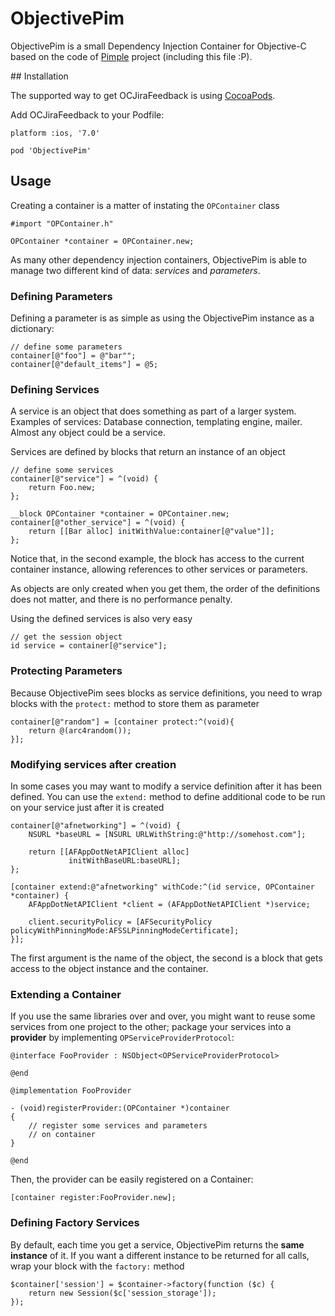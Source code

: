 # ObjectivePim

ObjectivePim is a small Dependency Injection Container for Objective-C based on the code of [Pimple](https://github.com/fabpot/Pimple) project (including this file :P).

## Installation


The supported way to get OCJiraFeedback is using [CocoaPods](http://cocoapods.org/).

Add OCJiraFeedback to your Podfile:


	platform :ios, '7.0'

	pod 'ObjectivePim'

## Usage


Creating a container is a matter of instating the ``OPContainer`` class

    #import "OPContainer.h"

    OPContainer *container = OPContainer.new;


As many other dependency injection containers, ObjectivePim is able to manage two
different kind of data: *services* and *parameters*.

### Defining Parameters

Defining a parameter is as simple as using the ObjectivePim instance as a dictionary:

    // define some parameters
    container[@"foo"] = @"bar"";
    container[@"default_items"] = @5;

### Defining Services

A service is an object that does something as part of a larger system.
Examples of services: Database connection, templating engine, mailer. Almost
any object could be a service.

Services are defined by blocks that return an instance of an object

    // define some services
	container[@"service"] = ^(void) {
        return Foo.new;
    };
    
    __block OPContainer *container = OPContainer.new;
    container[@"other_service"] = ^(void) {
    	return [[Bar alloc] initWithValue:container[@"value"]];
    };

Notice that, in the second example, the block has access to the current container instance, 
allowing references to other services or parameters.

As objects are only created when you get them, the order of the definitions
does not matter, and there is no performance penalty.

Using the defined services is also very easy

    // get the session object
    id service = container[@"service"];

### Protecting Parameters

Because ObjectivePim sees blocks as service definitions, you need to
wrap blocks with the ``protect:`` method to store them as
parameter

	container[@"random"] = [container protect:^(void){
        return @(arc4random());
    }];

### Modifying services after creation

In some cases you may want to modify a service definition after it has been
defined. You can use the ``extend:`` method to define additional code to
be run on your service just after it is created

	container[@"afnetworking"] = ^(void) {
		NSURL *baseURL = [NSURL URLWithString:@"http://somehost.com"];
			
		return [[AFAppDotNetAPIClient alloc] 
		         initWithBaseURL:baseURL];
	};
	
	[container extend:@"afnetworking" withCode:^(id service, OPContainer *container) {
		AFAppDotNetAPIClient *client = (AFAppDotNetAPIClient *)service;
		
		client.securityPolicy = [AFSecurityPolicy policyWithPinningMode:AFSSLPinningModeCertificate];
	}];

The first argument is the name of the object, the second is a block that
gets access to the object instance and the container.

### Extending a Container

If you use the same libraries over and over, you might want to reuse some
services from one project to the other; package your services into a
**provider** by implementing ``OPServiceProviderProtocol``:

	@interface FooProvider : NSObject<OPServiceProviderProtocol>

	@end 
	
	@implementation FooProvider
	
	- (void)registerProvider:(OPContainer *)container
	{
		// register some services and parameters
        // on container
	}
	
	@end

Then, the provider can be easily registered on a Container:

    [container register:FooProvider.new];

### Defining Factory Services

By default, each time you get a service, ObjectivePim returns the **same instance**
of it. If you want a different instance to be returned for all calls, wrap your
block with the ``factory:`` method

    $container['session'] = $container->factory(function ($c) {
        return new Session($c['session_storage']);
    });
